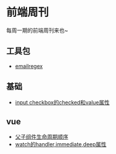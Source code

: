 # 前端周刊
每周一期的前端周刊来也~

## 工具包

* [emailregex](http://emailregex.com/)

## 基础

* [input checkbox的checked和value属性](https://blog.csdn.net/kouryoushine/article/details/87984749)

## vue

* [父子组件生命周期顺序](https://juejin.cn/post/6844903805323051021)
* [watch的handler,immediate,deep属性](https://juejin.cn/post/6844903600737484808)
